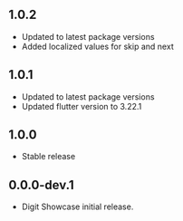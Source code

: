 ## 1.0.2

* Updated to latest package versions
* Added localized values for skip and next

## 1.0.1

* Updated to latest package versions
* Updated flutter version to 3.22.1

## 1.0.0

* Stable release

## 0.0.0-dev.1

* Digit Showcase initial release.
